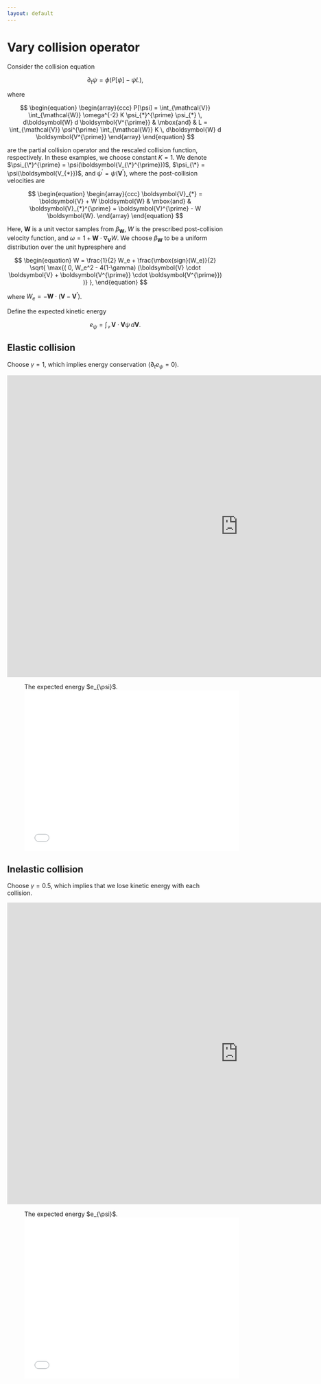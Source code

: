 ```yaml
---
layout: default
---
```


# Vary collision operator

Consider the collision equation

$$
\begin{equation}
  \partial_t \psi = \phi (P[\psi] - \psi L),
\end{equation}
$$

where

$$
\begin{equation}
  \begin{array}{ccc}
    P[\psi] = \int_{\mathcal{V}} \int_{\mathcal{W}} \omega^{-2} K \psi_{*}^{\prime} \psi_{*} \, d\boldsymbol{W} d \boldsymbol{V^{\prime}} & \mbox{and} & L = \int_{\mathcal{V}} \psi^{\prime} \int_{\mathcal{W}} K \, d\boldsymbol{W} d \boldsymbol{V^{\prime}}
  \end{array}
\end{equation}
$$

are the partial collision operator and the rescaled collision function, respectively. In these examples, we choose constant $K = 1$. We denote $\psi_{\*}^{\prime} = \psi(\boldsymbol{V_{\*}^{\prime}})$, $\psi_{\*} = \psi(\boldsymbol{V_{*}})$, and $\psi^{\prime} = \psi(\boldsymbol{V^{\prime}})$, where the post-collision velocities are

$$
\begin{equation}
  \begin{array}{ccc}
    \boldsymbol{V}_{*} = \boldsymbol{V} + W \boldsymbol{W} & \mbox{and} & \boldsymbol{V}_{*}^{\prime} = \boldsymbol{V}^{\prime} - W \boldsymbol{W}.
  \end{array}
\end{equation}
$$

Here, $\boldsymbol{W}$ is a unit vector samples from $\beta_{\boldsymbol{W}}$, $W$ is the prescribed post-collision velocity function, and $\omega = 1 + \boldsymbol{W} \cdot \nabla_{\boldsymbol{V}} W$. We choose $\beta_{\boldsymbol{W}}$ to be a uniform distribution over the unit hypresphere and

$$
\begin{equation}
  W = \frac{1}{2} W_e + \frac{\mbox{sign}(W_e)}{2} \sqrt{ \max{( 0, W_e^2 - 4(1-\gamma) (\boldsymbol{V} \cdot \boldsymbol{V} + \boldsymbol{V^{\prime}} \cdot \boldsymbol{V^{\prime}}) )} },
\end{equation}
$$

where $W_e = -\boldsymbol{W} \cdot (\boldsymbol{V} - \boldsymbol{V^{\prime}})$.

Define the expected kinetic energy

$$
\begin{equation}
  e_{\psi} = \int_{\mathcal{V}} \boldsymbol{V} \cdot \boldsymbol{V} \psi \, d \boldsymbol{V}.
\end{equation}
$$

## Elastic collision

Choose $\gamma = 1$, which implies energy conservation ($\partial_t e_{\psi} = 0$).

<iframe width="1076" height="704" src="https://www.youtube.com/embed/gC_V_I9EuhE" frameborder="0" allow="accelerometer; autoplay; clipboard-write; encrypted-media; gyroscope; picture-in-picture" allowfullscreen></iframe>

<figure>
<figcaption>The expected energy $e_{\psi}$.</figcaption>
<embed src="figures/elastic-collision/ExpectedEnergy.pdf" width="500" height="375"
type="application/pdf">
</figure>

## Inelastic collision

Choose $\gamma = 0.5$, which implies that we lose kinetic energy with each collision.

<iframe width="1076" height="704" src="https://www.youtube.com/embed/MWibkm-fnnU" frameborder="0" allow="accelerometer; autoplay; clipboard-write; encrypted-media; gyroscope; picture-in-picture" allowfullscreen></iframe>

<figure>
<figcaption>The expected energy $e_{\psi}$.</figcaption>
<embed src="figures/inelastic-collision/ExpectedEnergy.pdf" width="500" height="375"
type="application/pdf">
</figure>
